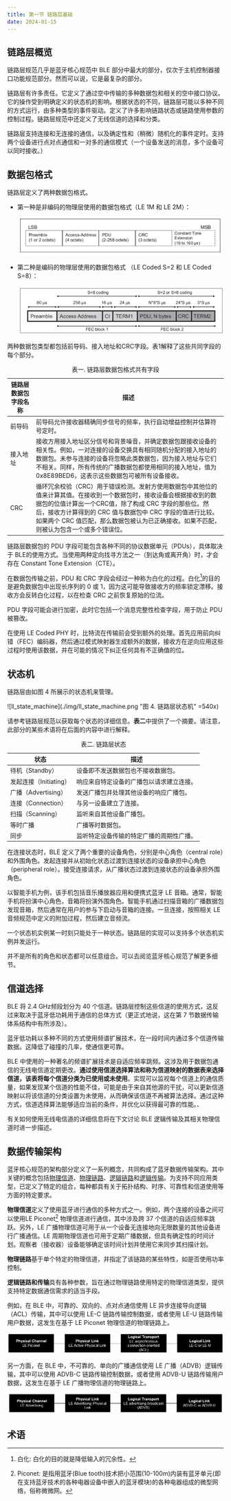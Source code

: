```yaml
---
title: 第一节 链路层基础
date: 2024-01-15
---
```


## 链路层概览

链路层规范几乎是蓝牙核心规范中 BLE 部分中最大的部分，仅次于主机控制器接口功能规范部分。然而可以说，它是最复杂的部分。

链路层有许多责任。它定义了通过空中传输的多种数据包和相关的空中接口协议。它的操作受到明确定义的状态机的影响。根据状态的不同，链路层可能以多种不同的方式运行，由多种类型的事件驱动。定义了许多影响链路状态或链路使用参数的控制过程。链路层规范中还定义了无线信道的选择和分类。

链路层支持连接和无连接的通信，以及确定性和（稍微）随机化的事件定时。支持两个设备进行点对点通信和一对多的通信模式（一个设备发送的消息，多个设备可以同时接收。）

## 数据包格式

链路层定义了两种数据包格式。

* 第一种是非编码的物理层使用的数据包格式（LE 1M 和 LE 2M）：

  ![ll_le_uncoded_packet.png](./img/ll_le_uncoded_packet.png "图2. 非编码的物理层使用的数据包格式")

* 第二种是编码的物理层使用的数据包格式 （LE Coded S=2 和 LE Coded S=8）：

  ![ll_le_coded_packet](./img/ll_le_coded_packet.png "图3. 编码的物理层使用的数据包格式")

两种数据包类型都包括前导码、接入地址和CRC字段。表1解释了这些共同字段的每个部分。

<table>
    <caption>表一. 链路层数据包格式共有字段</caption>
    <thead>
        <tr>
            <th>链路层数据包字段名称</th>
            <th>描述</th>
        </tr>
    </thead>
    <tbody>
        <tr>
            <td>前导码</td>
            <td>前导码允许接收器精确同步信号的频率，执行自动增益控制并估算符号定时。</td>
        </tr>
        <tr>
            <td>接入地址</td>
            <td>接收方用接入地址区分信号和背景噪音，并确定数据包跟接收设备的相关性。例如，一对连接的设备交换具有相同随机分配的接入地址的数据包。未参与连接的设备将忽略此类数据包，因为接入地址与它们不相关。同样，所有传统的广播数据包都使用相同的接入地址，值为 0x8E89BED6，这表示这些数据包可被所有设备接收。</td>
        </tr>
        <tr>
            <td>CRC</td>
            <td>循环冗余校验（CRC）用于错误检测。发射方使用数据包中其他位的值来计算其值。在接收到一个数据包时，接收设备会根据接收到的数据包的位值计算出一个CRC值，除了构成 CRC 字段的那些位。然后，接收方计算得到的 CRC 值与数据包中 CRC 字段的值进行比较。如果两个 CRC 值匹配，那么数据包被认为已正确接收。如果不匹配，则被认为包含一个或多个错误位。</td>
        </tr>
    </tbody>
</table>

链路层数据包的 PDU 字段可能包含各种不同的协议数据单元（PDUs），具体取决于 BLE的使用方式。当使用两种定向找寻方法之一（到达角或离开角）时，才会存在 Constant Tone Extension（CTE）。

在数据包传输之前，PDU 和 CRC 字段会经过一种称为白化的过程。白化[^whitening]的目的是避免数据包中出现长序列的 0 或 1，因为这可能导致接收方的频率锁定漂移。接收方会反转白化过程，以在检查 CRC 之前恢复原始的位流。

PDU 字段可能会进行加密，此时它包括一个消息完整性检查字段，用于防止 PDU 被篡改。

在使用 LE Coded PHY 时，比特流在传输前会受到额外的处理。首先应用前向纠错（FEC）编码器，然后通过模式映射器生成额外的数据，接收方在逆向应用这些过程时使用该数据，并在可能的情况下纠正任何具有不正确值的位。

## 状态机

链路层由如图 4 所展示的状态机来管理。

![ll_state_machine](./img/ll_state_machine.png "图 4. 链路层状态机" =540x)

请参考链路层规范以获取每个状态的详细信息。**表二**中提供了一个摘要。请注意，此部分的某些术语将在后面的内容中进行解释。

<table>
    <caption>表二. 链路层状态</caption>
    <thead>
        <tr>
            <th>状态</th>
            <th>描述</th>
        </tr>
    </thead>
    <tbody>
        <tr>
            <td>待机（Standby）</td>
            <td>设备即不发送数据包也不接收数据包。</td>
        </tr>
        <tr>
            <td>发起连接（Initiating）</td>
            <td>响应来自特定设备的广播包以请求建立连接。</td>
        </tr>
        <tr>
            <td>广播（Advertising）</td>
            <td>发送广播包并处理其他设备的响应广播包。</td>
        </tr>
        <tr>
            <td>连接（Connection）</td>
            <td>与另一设备建立了连接。</td>
        </tr>
        <tr>
            <td>扫描（Scanning）</td>
            <td>监听来自其他设备广播包。</td>
        </tr>
        <tr>
            <td>等时广播</td>
            <td>广播等时数据包。</td>
        </tr>
        <tr>
            <td>同步</td>
            <td>监听特定设备传输的特定广播的周期性广播。</td>
        </tr>
    </tbody>
</table>

在连接状态时，BLE 定义了两个重要的设备角色，分别是中心角色（central role）和外围角色。发起连接并从初始化状态过渡到连接状态的设备承担中心角色（peripheral role）。接受连接请求，从广播状态过渡到连接状态的设备承担外围角色。

以智能手机为例，该手机包括音乐播放器应用和便携式蓝牙 LE 音箱。通常，智能手机将扮演中心角色，音箱将扮演外围角色。智能手机通过扫描音箱的广播数据包发现音箱，然后通常在用户的参与下启动与音箱的连接。一旦连接，按照相关 LE 音频规范中定义的附加过程，然后建立音频流。

一个状态机实例某一时刻只能处于一种状态。链路层的实现可以支持多个状态机实例并发运行。

并不是所有的角色和状态都可以任意组合。可以去阅览蓝牙核心规范了解更多细节。

## 信道选择

BLE 将 2.4 GHz频段划分为 40 个信道。链路层控制这些信道的使用方式，这反过来取决于蓝牙低功耗用于通信的总体方式（更正式地说，这在第 7 节数据传输体系结构中有所涉及）。

蓝牙低功耗以多种不同的方式使用频谱扩展技术，在一段时间内通过多个信道传输数据。这降低了碰撞的几率，使通信更可靠。

BLE 中使用的一种著名的频谱扩展技术是自适应频率跳频。这涉及用于数据包通信的无线电信道定期更改。**通过使用信道选择算法和称为信道映射的数据表来选择信道，该表将每个信道分类为已使用或未使用**。实现可以监视每个信道上的通信质量，如果发现某个信道的性能不佳，可能是由于来自其他源的干扰，可以更新信道映射以将该信道的分类设置为未使用，从而确保该信道不再被算法选择。通过这种方式，信道选择算法能够适应当前的条件，并优化以获得最可靠的性能。、

有关如何使用无线电信道的详细信息将在下文讨论 BLE 逻辑传输及其相关物理信道时进一步描述。

## 数据传输架构

蓝牙核心规范的架构部分定义了一系列概念，共同构成了蓝牙数据传输架构。其中关键的概念包括<u>物理信道</u>、<u>物理链路</u>、<u>逻辑链路</u>和<u>逻辑传输</u>。为支持不同应用类型，已定义了特定的组合，每种都具有关于拓扑结构、时序、可靠性和信道使用等方面的特定要求。

**物理信道**定义了使用蓝牙进行通信的多种方式之一。例如，两个连接的设备之间可以使用LE Piconet[^piconet] 物理信道进行通信，其中涉及跨 37 个信道的自适应频率跳跃。另外，LE 广播物理信道可用于从一个设备无连接地向无限数量的其他设备进行广播通信。LE 周期物理信道也可用于定期广播数据，但具有确定性的时间计划。观察者（接收器）设备能够确定该时间计划并使用它来同步其扫描计划。

**物理链路**基于单个特定的物理信道，并指定了该链路的某些特性，如是否使用功率控制。

**逻辑链路和传输**具有各种参数，旨在通过物理链路使用特定的物理信道类型，提供支持特定数据通信需求的适当手段。

例如，在 BLE 中，可靠的、双向的、点对点通信使用 LE 异步连接导向逻辑（ACL）传输，其中可以使用 LE-C 链路传输控制数据，或者使用 LE-U 链路传输用户数据，这发生在基于 LE Piconet 物理信道的物理链路上。

![ll_acl](./img/ll_acl.png "图 5. 异步面向连接逻辑（ACL）传输")

另一方面，在 BLE 中，不可靠的、单向的广播通信使用 LE 广播（ADVB）逻辑传输，其中可以使用 ADVB-C 链路传输控制数据，或者使用 ADVB-U 链路传输用户数据，这发生在基于 LE 广播物理信道的物理链路上。

![ll_advb](./img/ll_advb.png "图 6. LE 广播（ADVB）逻辑传输")

## 术语

[^whitening]: 白化: 白化的目的就是降低输入的冗余性。
[^piconet]: Piconet: 是指用蓝牙(Blue tooth)技术把小范围(10-100m)内装有蓝牙单元(即在支持蓝牙技术的各种电器设备中嵌入的蓝牙模块)的各种电器组成的微型网络，俗称微微网。
